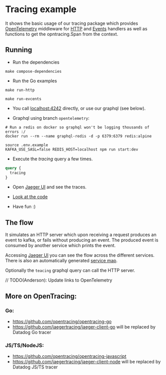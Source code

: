 # Tracing example

It shows the basic usage of our tracing package which provides [OpenTelemetry](https://opentelemetry.io/)
middleware for [HTTP](https://golang.org/pkg/net/http/#Handler)
and [Events](https://github.com/blacklane/go-libs/blob/master/x/events/events.go#L14) 
handlers as well as functions to get the opntracing.Span from the context.

## Running

- Run the dependencies

```shell
make compose-dependencies
```

- Run the Go examples

```shell
make run-http
```

```shell
make run-evcents
```

 - You call [localhost:4242](http://localhost:4242/) directly, or use our graphql (see below).

 - Graphql using branch `opentelemetry`:

```shell
# Run a redis on docker so graphql won't be logging thousands of errors :/
docker run --rm --name graphql-redis -d -p 6379:6379 redis:alpine
```

```shell
source .env.example
KAFKA_USE_SASL=false REDIS_HOST=localhost npm run start:dev
```

 - Execute the _tracing_ query a few times.
```graphql
query {
  tracing
}
```

 - Open [Jaeger UI](http://localhost:16686/search) and see the traces.

 - [Look at the code](https://github.com/blacklane/go-libs/blob/all/opentracing/tracking/examples/main.go#L59)

 - Have fun :)


## The flow

It simulates an HTTP server which upon receiving a request produces an event to kafka, or fails without producing an event.
The produced event is consumed by another service which prints the event.

Accessing [Jaeger UI](http://localhost:16686/search) you can see the flow across
the different services. There is also an automatically generated [service map](http://localhost:16686/dependencies).

Optionally the `teacing` graphql query can call the HTTP server.

// TODO(Anderson): Update links to OpenTelemetry
## More on OpenTracing:
### Go:
- https://github.com/opentracing/opentracing-go
- https://github.com/jaegertracing/jaeger-client-go will be replaced by Datadog Go tracer

### JS/TS/NodeJS:
- https://github.com/opentracing/opentracing-javascript
- https://github.com/jaegertracing/jaeger-client-node will be replaced by Datadog JS/TS tracer
